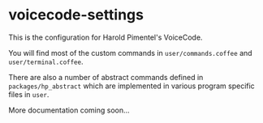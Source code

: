# voicecode-settings

This is the configuration for Harold Pimentel's VoiceCode.

You will find most of the custom commands in `user/commands.coffee` and `user/terminal.coffee`.

There are also a number of abstract commands defined in `packages/hp_abstract` which are implemented in various program specific files in `user`.

More documentation coming soon...
